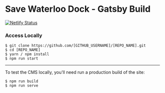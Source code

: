 # Save Waterloo Dock - Gatsby Build

[![Netlify Status](https://api.netlify.com/api/v1/badges/bd12f4eb-3e42-4594-a3d7-df353a51e1c3/deploy-status)](https://app.netlify.com/sites/naughty-galileo-35971c/deploys)


### Access Locally
```
$ git clone https://github.com/[GITHUB_USERNAME]/[REPO_NAME].git
$ cd [REPO_NAME]
$ yarn / npm install
$ npm run start
```
---

To test the CMS locally, you'll need run a production build of the site:
```
$ npm run build
$ npm run serve
```
